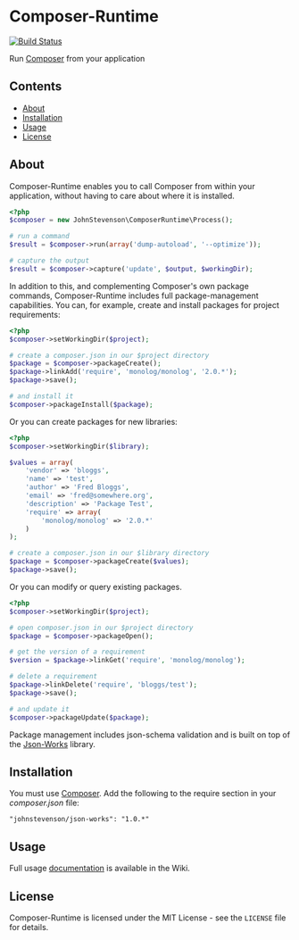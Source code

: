 Composer-Runtime
================

[![Build Status](https://travis-ci.org/johnstevenson/composer-runtime.png?branch=master)](https://travis-ci.org/johnstevenson/composer-runtime)

Run [Composer][composer] from your application

## Contents
* [About](#About)
* [Installation](#Installation)
* [Usage](#Usage)
* [License](#License)

<a name="About"></a>
## About
Composer-Runtime enables you to call Composer from within your application, without having to care about where it is installed.

```php
<?php
$composer = new JohnStevenson\ComposerRuntime\Process();

# run a command
$result = $composer->run(array('dump-autoload', '--optimize'));

# capture the output
$result = $composer->capture('update', $output, $workingDir);
```

In addition to this, and complementing Composer's own package commands, Composer-Runtime includes full package-management capabilities. You can, for example, create and install packages for project requirements:

```php
<?php
$composer->setWorkingDir($project);

# create a composer.json in our $project directory
$package = $composer->packageCreate();
$package->linkAdd('require', 'monolog/monolog', '2.0.*');
$package->save();

# and install it
$composer->packageInstall($package);
```

Or you can create packages for new libraries:

```php
<?php
$composer->setWorkingDir($library);

$values = array(
    'vendor' => 'bloggs',
    'name' => 'test',
    'author' => 'Fred Bloggs',
    'email' => 'fred@somewhere.org',
    'description' => 'Package Test',
    'require' => array(
        'monolog/monolog' => '2.0.*'
    )
);

# create a composer.json in our $library directory
$package = $composer->packageCreate($values);
$package->save();

```

Or you can modify or query existing packages.

```php
<?php
$composer->setWorkingDir($project);

# open composer.json in our $project directory
$package = $composer->packageOpen();

# get the version of a requirement
$version = $package->linkGet('require', 'monolog/monolog');

# delete a requirement
$package->linkDelete('require', 'bloggs/test');
$package->save();

# and update it
$composer->packageUpdate($package);
```

Package management includes json-schema validation and is built on top of the [Json-Works][json-works] library.

<a name="Installation"></a>
## Installation
You must use [Composer][composer]. Add the following to the require section in your *composer.json* file:

```
"johnstevenson/json-works": "1.0.*"
```

<a name="Usage"></a>
## Usage

Full usage [documentation][wiki] is available in the Wiki.

<a name="License"></a>
## License

Composer-Runtime is licensed under the MIT License - see the `LICENSE` file for details.

[composer]: http://getcomposer.org
[json-works]: https://github.com/johnstevenson/json-works
[wiki]:https://github.com/johnstevenson/composer-runtime/wiki/Home

